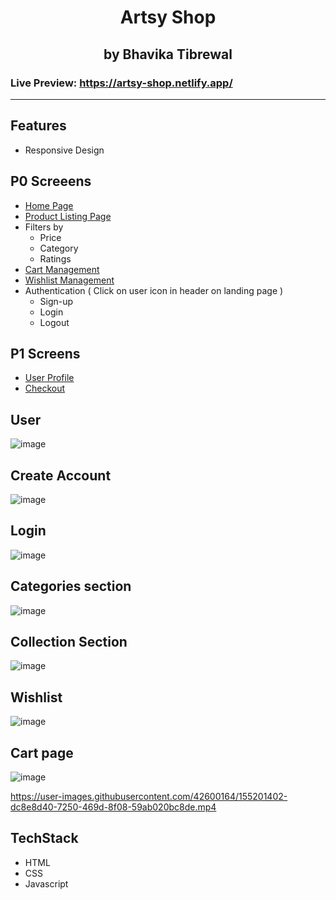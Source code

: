 <h1 align=center>Artsy Shop</h1>
<h2 align=center>by Bhavika Tibrewal</h2>

### Live Preview: https://artsy-shop.netlify.app/

<hr>


## Features
- Responsive Design

## P0 Screeens 

- [Home Page](https://artsy-shop.netlify.app/)
- [Product Listing Page](https://artsy-shop.netlify.app/pages/product/product.html)
- Filters by
    - Price
    - Category
    - Ratings
- [Cart Management](https://artsy-shop.netlify.app/pages/cart/cart.html)
- [Wishlist Management](https://artsy-shop.netlify.app/pages/wishlist/wishlist.html)
- Authentication ( Click on user icon in header on landing page )
    - Sign-up
    - Login
    - Logout

## P1 Screens
- [User Profile](https://artsy-shop.netlify.app/pages/user-profile/user-profile.html)
- [Checkout](https://artsy-shop.netlify.app/pages/checkout/checkout.html)

## User
![image](https://user-images.githubusercontent.com/42600164/154857269-e12073ef-50a5-414e-8073-5151a59f8e12.png)
## Create Account
![image](https://user-images.githubusercontent.com/42600164/154857290-8e0e6f26-1012-4116-b47f-b09a725ed820.png)
## Login
![image](https://user-images.githubusercontent.com/42600164/154857303-7363626c-2b2c-44f3-a669-812af87245d1.png)
## Categories section
![image](https://user-images.githubusercontent.com/42600164/154857342-240a8591-f7d9-4ac7-aafa-0ebee85b96c8.png)
## Collection Section
![image](https://user-images.githubusercontent.com/42600164/154857358-1f65442e-c26e-46df-8b70-8b2eb22cf5c4.png)
## Wishlist
![image](https://user-images.githubusercontent.com/42600164/154857200-875cb16e-041f-4bea-a9fa-dd0e2872670f.png)
## Cart page
![image](https://user-images.githubusercontent.com/42600164/154857370-e14bda71-02c1-445b-9b6a-7e5acecb57c2.png)

https://user-images.githubusercontent.com/42600164/155201402-dc8e8d40-7250-469d-8f08-59ab020bc8de.mp4

## TechStack
- HTML
- CSS
- Javascript

